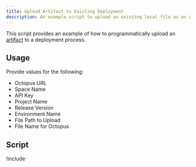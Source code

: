 ```yaml
---
title: Upload Artifact to Existing Deployment 
description: An example script to upload an existing local file as an artifact to an existing deployment.
---
```


This script provides an example of how to programmatically upload an [artifact](/docs/projects/deployment-process/artifacts.md) to a deployment process.

## Usage

Provide values for the following:

- Octopus URL
- Space Name
- API Key
- Project Name 
- Release Version
- Environment Name
- File Path to Upload
- File Name for Octopus

## Script

!include <upload-artifact-to-deployment-scripts>
